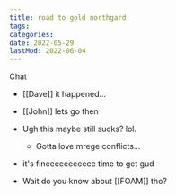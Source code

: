```yaml
---
title: road to gold northgard
tags:
categories:
date: 2022-05-29
lastMod: 2022-06-04
---
```



Chat

  + [[Dave]] it happened...

  + [[John]] lets go then

  + Ugh this maybe still sucks? lol.

    + Gotta love mrege conflicts...

  + it's fineeeeeeeeeee time to get gud

  + Wait do you know about [[FOAM]] tho?


